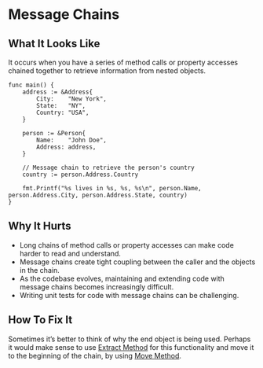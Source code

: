 # Message Chains

## What It Looks Like

It occurs when you have a series of method calls or property accesses chained together to retrieve information from nested objects.

```
func main() {
	address := &Address{
		City:    "New York",
		State:   "NY",
		Country: "USA",
	}

	person := &Person{
		Name:    "John Doe",
		Address: address,
	}

	// Message chain to retrieve the person's country
	country := person.Address.Country

	fmt.Printf("%s lives in %s, %s, %s\n", person.Name, person.Address.City, person.Address.State, country)
}
```

## Why It Hurts

- Long chains of method calls or property accesses can make code harder to read and understand.
- Message chains create tight coupling between the caller and the objects in the chain.
- As the codebase evolves, maintaining and extending code with message chains becomes increasingly difficult.
- Writing unit tests for code with message chains can be challenging.

## How To Fix It

Sometimes it’s better to think of why the end object is being used. Perhaps it would make sense to use [Extract Method](.././../refactorings/extract-method.md) for this functionality and move it to the beginning of the chain, by using [Move Method](.././../refactorings/move-method.md).